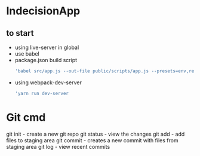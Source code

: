 # IndecisionApp

## to start

* using live-server in global
* use babel
* package.json build script
  ```javascript
  'babel src/app.js --out-file public/scripts/app.js --presets=env,react --watch';
  ```
* using webpack-dev-server
  ```javascript
  'yarn run dev-server
  ```

# Git cmd

git init - create a new git repo
git status - view the changes
git add - add files to staging area
git commit - creates a new commit with files from staging area
git log - view recent commits

